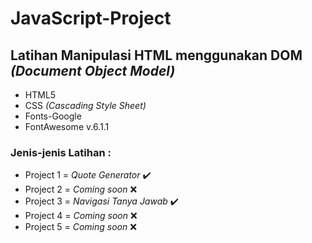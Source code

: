 # JavaScript-Project

## Latihan Manipulasi HTML menggunakan DOM *(Document Object Model)*

+  HTML5
+  CSS *(Cascading Style Sheet)*
+  Fonts-Google
+  FontAwesome v.6.1.1

### Jenis-jenis Latihan :
+ Project 1 = *Quote Generator* ✔️
+ Project 2 = *Coming soon* ❌
+ Project 3 = *Navigasi Tanya Jawab* ✔️
+ Project 4 = *Coming soon* ❌
+ Project 5 = *Coming soon* ❌
